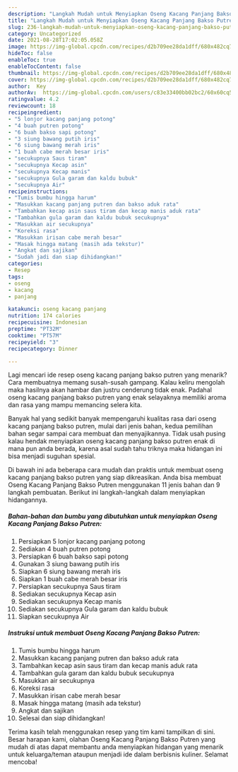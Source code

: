 ```yaml
---
description: "Langkah Mudah untuk Menyiapkan Oseng Kacang Panjang Bakso Putren, Enak Banget"
title: "Langkah Mudah untuk Menyiapkan Oseng Kacang Panjang Bakso Putren, Enak Banget"
slug: 236-langkah-mudah-untuk-menyiapkan-oseng-kacang-panjang-bakso-putren-enak-banget
category: Uncategorized
date: 2021-08-28T17:02:05.058Z
image: https://img-global.cpcdn.com/recipes/d2b709ee28da1dff/680x482cq70/oseng-kacang-panjang-bakso-putren-foto-resep-utama.jpg
hideToc: false
enableToc: true
enableTocContent: false
thumbnail: https://img-global.cpcdn.com/recipes/d2b709ee28da1dff/680x482cq70/oseng-kacang-panjang-bakso-putren-foto-resep-utama.jpg
cover: https://img-global.cpcdn.com/recipes/d2b709ee28da1dff/680x482cq70/oseng-kacang-panjang-bakso-putren-foto-resep-utama.jpg
author:  Key
authorAv:  https://img-global.cpcdn.com/users/c83e33400bb02bc2/60x60cq50/avatar.jpg
ratingvalue: 4.2
reviewcount: 18
recipeingredient:
- "5 lonjor kacang panjang potong"
- "4 buah putren potong"
- "6 buah bakso sapi potong"
- "3 siung bawang putih iris"
- "6 siung bawang merah iris"
- "1 buah cabe merah besar iris"
- "secukupnya Saus tiram"
- "secukupnya Kecap asin"
- "secukupnya Kecap manis"
- "secukupnya Gula garam dan kaldu bubuk"
- "secukupnya Air"
recipeinstructions:
- "Tumis bumbu hingga harum"
- "Masukkan kacang panjang putren dan bakso aduk rata"
- "Tambahkan kecap asin saus tiram dan kecap manis aduk rata"
- "Tambahkan gula garam dan kaldu bubuk secukupnya"
- "Masukkan air secukupnya"
- "Koreksi rasa"
- "Masukkan irisan cabe merah besar"
- "Masak hingga matang (masih ada tekstur)"
- "Angkat dan sajikan"
- "Sudah jadi dan siap dihidangkan!"
categories:
- Resep
tags:
- oseng
- kacang
- panjang

katakunci: oseng kacang panjang 
nutrition: 174 calories
recipecuisine: Indonesian
preptime: "PT32M"
cooktime: "PT57M"
recipeyield: "3"
recipecategory: Dinner

---
```



Lagi mencari ide resep oseng kacang panjang bakso putren yang menarik? Cara membuatnya memang susah-susah gampang. Kalau keliru mengolah maka hasilnya akan hambar dan justru cenderung tidak enak. Padahal oseng kacang panjang bakso putren yang enak selayaknya memiliki aroma dan rasa yang mampu memancing selera kita.




Banyak hal yang sedikit banyak mempengaruhi kualitas rasa dari oseng kacang panjang bakso putren, mulai dari jenis bahan, kedua pemilihan bahan segar sampai cara membuat dan menyajikannya. Tidak usah pusing kalau hendak menyiapkan oseng kacang panjang bakso putren enak di mana pun anda berada, karena asal sudah tahu triknya maka hidangan ini bisa menjadi suguhan spesial.


Di bawah ini ada beberapa cara mudah dan praktis untuk membuat oseng kacang panjang bakso putren yang siap dikreasikan. Anda bisa membuat Oseng Kacang Panjang Bakso Putren menggunakan 11 jenis bahan dan 9 langkah pembuatan. Berikut ini langkah-langkah dalam menyiapkan hidangannya.

<!--inarticleads1-->

##### Bahan-bahan dan bumbu yang dibutuhkan untuk menyiapkan Oseng Kacang Panjang Bakso Putren:

1. Persiapkan 5 lonjor kacang panjang potong
1. Sediakan 4 buah putren potong
1. Persiapkan 6 buah bakso sapi potong
1. Gunakan 3 siung bawang putih iris
1. Siapkan 6 siung bawang merah iris
1. Siapkan 1 buah cabe merah besar iris
1. Persiapkan secukupnya Saus tiram
1. Sediakan secukupnya Kecap asin
1. Sediakan secukupnya Kecap manis
1. Sediakan secukupnya Gula garam dan kaldu bubuk
1. Siapkan secukupnya Air




<!--inarticleads2-->

##### Instruksi untuk membuat Oseng Kacang Panjang Bakso Putren:

1. Tumis bumbu hingga harum
1. Masukkan kacang panjang putren dan bakso aduk rata
1. Tambahkan kecap asin saus tiram dan kecap manis aduk rata
1. Tambahkan gula garam dan kaldu bubuk secukupnya
1. Masukkan air secukupnya
1. Koreksi rasa
1. Masukkan irisan cabe merah besar
1. Masak hingga matang (masih ada tekstur)
1. Angkat dan sajikan
1. Selesai dan siap dihidangkan!



Terima kasih telah menggunakan resep yang tim kami tampilkan di sini. Besar harapan kami, olahan Oseng Kacang Panjang Bakso Putren yang mudah di atas dapat membantu anda menyiapkan hidangan yang menarik untuk keluarga/teman ataupun menjadi ide dalam berbisnis kuliner. Selamat mencoba!
